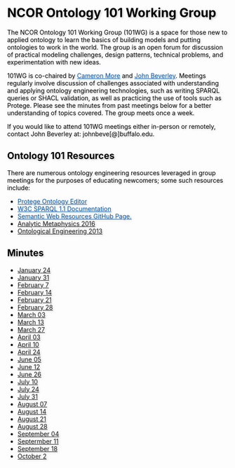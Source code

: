 <meta charset="UTF-8">
<meta name="viewport" content="width=device-width, initial-scale=1.0">
<title>NCOR Document Acts Working Group</title>
<style>
body {
  position: relative;
  height: 100vh; 
  margin: 0;
  background: transparent;
  color: #000; /* Black text */
}
body::before {
  content: "";
  position: absolute;
  top: 0;
  left: 0;
  right: 0;
  bottom: 0;
  background-image: url('https://raw.githubusercontent.com/johnbeve/NCOR-Test/main/docs/assets/101-WG.png');
  background-repeat: no-repeat;
  background-attachment: fixed;
  background-size: cover;
  opacity: 0.05; /* Lighten the background */
  z-index: -1;
}
h1, h2, p, a, li {
  text-shadow: 2px 2px 4px rgba(0, 0, 0, 0.2); /* Text shadow for better readability */
}
.custom-color {
  color: #0056b3; 
  transition: color 0.3s; /* Smooth transition for color change */
}
/* Change color when hovering */
.custom-color:hover {
  color: #003580; /* Darker shade of the original color */
}
</style>
</head>
<body>
<h1>NCOR Ontology 101 Working Group</h1>

<p>The NCOR Ontology 101 Working Group (101WG) is a space for those new to applied ontology to learn the basics of building models and putting ontologies to work in the world. The group is an open forum for discussion of practical modeling challenges, design patterns, technical problems, and experimentation with new ideas.</p>

<p>101WG is co-chaired by <a href="https://www.linkedin.com/in/cameron-more/" class="custom-color">Cameron More</a> and <a href="https://johnbeverley.com/" class="custom-color">John Beverley</a>. Meetings regularly involve discussion of challenges associated with understanding and applying ontology engineering technologies, such as writing SPARQL queries or SHACL validation, as well as practicing the use of tools such as Protege. Please see the minutes from past meetings below for a better understanding of topics covered. The group meets once a week.</p>

<p>If you would like to attend 101WG meetings either in-person or remotely, contact John Beverley at: johnbeve[@]buffalo.edu.</p>

<h2>Ontology 101 Resources</h2>

<p>There are numerous ontology engineering resources leveraged in group meetings for the purposes of educating newcomers; some such resources include:</p>
<ul>
  <li><a href="https://protege.stanford.edu/" class="custom-color">Protege Ontology Editor</a></li>
  <li><a href="https://www.w3.org/TR/sparql11-query/" class="custom-color">W3C SPARQL 1.1 Documentation</a></li>
  <li><a href="https://github.com/semantalytics/awesome-semantic-web" class="custom-color">Semantic Web Resources GitHub Page.</a></li>
  <li><a href="http://ncorwiki.buffalo.edu/index.php/Analytic_Metaphysics_(2016)">Analytic Metaphysics 2016</a></li>
  <li><a href="http://ncorwiki.buffalo.edu/index.php/Ontological_Engineering_2013">Ontological Engineering 2013</a></li>
</ul>

<h2>Minutes</h2>

<ul>
  <li><a href="https://drive.google.com/file/d/1fd6mxeiYT3M1oWok7X-wfNCfe22TMn28/view?usp=drive_link"> January 24</a></li>
  <li><a href="https://drive.google.com/file/d/13uwLVSLVtqTdP-e7I0ZDO1B1VUKfKAAx/view?usp=sharing"> January 31</a></li>
  <li><a href="https://drive.google.com/file/d/148BXGE-R9Q3jPJx3AyuQHJZKBLfeVcyV/view?usp=sharing"> February 7</a></li>
  <li><a href="https://drive.google.com/file/d/1itBq7msSlfZ2VnlZP6bF1JjTChZb_t3M/view?usp=sharing"> February 14</a></li>
  <li><a href="https://drive.google.com/file/d/1y8s9qNvmNkJQbC6w-wRVcKCi_uTiPgux/view?usp=sharing"> February 21</a></li>
  <li><a href="https://drive.google.com/file/d/1ljyy47m81U7PdoC0jkKRIGet2f1Be7Bq/view?usp=sharing"> February 28</a></li>
  <li><a href="https://drive.google.com/file/d/1FUXkzcDtFPYNCzvgi1iuZQZ3zmrQf_6S/view?usp=sharing"> March 03</a></li>
  <li><a href="https://drive.google.com/file/d/1Tt9qoG0m4sEv9FX2XGpY1r9PGRhxPUmY/view?usp=sharing"> March 13</a></li>
  <li><a href="https://drive.google.com/file/d/13RLPGuVKaTh8-Jg1TUB_HA7PiucaM9kM/view?usp=sharing"> March 27</a></li>
  <li><a href="https://drive.google.com/file/d/12AOh3no2_5YFxdGGbWrzEUeYmbeijLYA/view?usp=sharing"> April 03</a></li>
  <li><a href="https://drive.google.com/file/d/1HzuiQTVlc0v97eUSVZgatGTu4tM4s13h/view?usp=sharing"> April 10</a></li>
  <li><a href="https://drive.google.com/file/d/1wAbGV6WhL5ABi7KtZ4EtaW191RqWfwSO/view?usp=sharing"> April 24</a></li>
  <li><a href="https://drive.google.com/file/d/1mXXe2s8qU2JedfhUh1u-rOiYNUlmtSca/view?usp=sharing"> June 05</a></li>
  <li><a href="https://drive.google.com/file/d/1oEMpi86ZbVR2PgWj9SoFKbpyA9l5BCP7/view?usp=sharing"> June 12</a></li>
  <li><a href="https://drive.google.com/file/d/1PhcqzUPjfDDrGmfd9Ge7tIeg-cZl5_SO/view?usp=sharing"> June 26</a></li>
  <li><a href="https://drive.google.com/file/d/1lEJlfHS6H-2mCgrhhGZLU47Awl5rYSjL/view?usp=sharing"> July 10</a></li>
  <li><a href="https://drive.google.com/file/d/18YFuPJjq2HBZ_MSjT30wousyllSsMHMr/view?usp=sharing"> July 24</a></li>
  <li><a href="https://drive.google.com/file/d/1AJE2ZDhe_dyiFfdHHypWiilBhcvgbRFI/view?usp=sharing"> July 31</a></li>
  <li><a href="https://drive.google.com/file/d/1f50dFAfAnBnGaaN8JQbxuRPj3r2oMaCi/view?usp=sharing"> August 07</a></li>
  <li><a href="https://drive.google.com/file/d/1L0OgLOhaP3KHV1kEWItQSD0lEJOszZC1/view?usp=sharing"> August 14</a></li>
  <li><a href="https://drive.google.com/file/d/1nduwg0DBo_-hdxIQqzshDJ2kmBQa1qAa/view?usp=sharing"> August 21</a></li>
  <li><a href="https://drive.google.com/file/d/1ny-efhFDG54XOt6D8nZ--iY1gu3FiPnz/view?usp=sharing"> August 28</a></li>
  <li><a href="https://drive.google.com/file/d/1cwCXE0QoBSnRsnerjDIwVmG4sUhRYohJ/view?usp=sharing"> September 04</a></li>
  <li><a href="https://drive.google.com/file/d/1zbiutUj43EKNA3IMpMJQUGwSHnKUUuO2/view?usp=sharing"> Septermber 11</a></li>
  <li><a href="https://drive.google.com/file/d/1MpySGd3EJzNffct8rj540jb1UaSyFC1O/view?usp=sharing"> September 18</a></li>
  <li><a href="https://drive.google.com/file/d/1MVVRISebj6IA6ykvLiaf9YCuCEfozyd-/view?usp=share_link"> October 2</a></li>
</ul>

